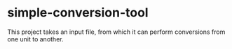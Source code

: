 # simple-conversion-tool

This project takes an input file, from which it can perform conversions from one unit to another.
